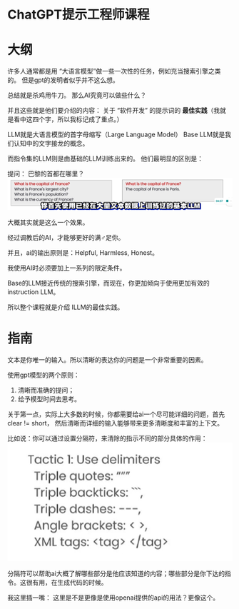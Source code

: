 # ChatGPT提示工程师课程

# 大纲
许多人通常都是用 “大语言模型”做一些一次性的任务，例如充当搜索引擎之类的。
但是gpt的发明者似乎并不这么想。

总结就是杀鸡用牛刀。 那么AI究竟可以做些什么？

并且这些就是他们要介绍的内容：
关于 “软件开发” 的提示词的 **最佳实践**（我就是看中这四个字，所以我标记成了重点。）

LLM就是大语言模型的首字母缩写（Large Language Model）
Base LLM就是我们认知中的文字接龙的概念。

而指令集的LLM则是由基础的LLM训练出来的。
他们最明显的区别是：

提问： 巴黎的首都在哪里？
![Img](./FILES/chatgptti-shi-gong-cheng-shi-ke-cheng.md/img-20230523161328.png)

大概其实就是这么一个效果。

经过调教后的AI，才能够更好的满♂足你。

并且，ai的输出原则是：Helpful, Harmless, Honest。

我使用AI时必须要加上一系列的限定条件。

Base的LLM接近传统的搜索引擎，而现在，你更加倾向于使用更加有效的instruction LLM。

所以整个课程就是介绍 ILLM的最佳实践。

# 指南
文本是你唯一的输入。所以清晰的表达你的问题是一个非常重要的因素。

使用gpt模型的两个原则：
1. 清晰而准确的提问；
1. 给予模型时间去思考。

关于第一点，实际上大多数的时候，你都需要给ai一个尽可能详细的问题，首先 clear != short， 然后清晰而详细的输入能够带来更多清晰度和丰富的上下文。

比如说：你可以通过设置分隔符，来清除的指示不同的部分具体的作用：
![Img](./FILES/chatgptti-shi-gong-cheng-shi-ke-cheng.md/img-20230523165851.png)


分隔符可以帮助ai大概了解哪些部分是他应该知道的内容；哪些部分是你下达的指令。这很有用，在生成代码的时候。

我这里插一嘴：
这里是不是更像是使用openai提供的api的用法？更像这个。